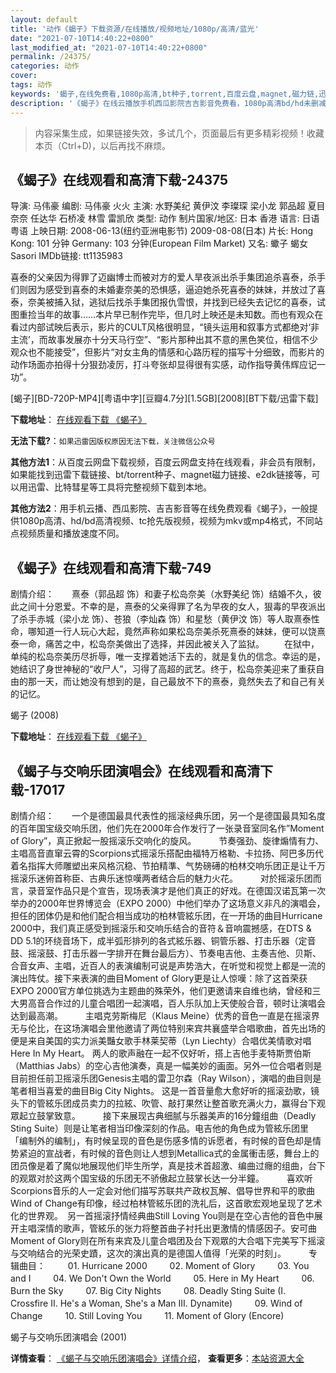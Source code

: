 ```yaml
---
layout: default
title: '动作《蝎子》下载资源/在线播放/视频地址/1080p/高清/蓝光'
date: "2021-07-10T14:40:22+0800"
last_modified_at: "2021-07-10T14:40:22+0800"
permalink: /24375/
categories: 动作
cover:
tags: 动作
keywords: '蝎子,在线免费看,1080p高清,bt种子,torrent,百度云盘,magnet,磁力链,迅雷下载资源'
description: '《蝎子》在线云播放手机西瓜影院吉吉影音免费看，1080p高清bd/hd未删减完整版和tc抢先枪版，mkv/mp4格式，附带bt/torrent种子、magnet/磁力链、百度云盘、网盘资源迅雷下载链接'
---
```


>内容采集生成，如果链接失效，多试几个，页面最后有更多精彩视频！收藏本页（Ctrl+D)，以后再找不麻烦。


## 《蝎子》在线观看和高清下载-24375

导演: 马伟豪 编剧: 马伟豪 火火 主演: 水野美纪 黄伊汶 李璨琛 梁小龙 郭品超 夏目奈奈 任达华 石桥凌 林雪 雷凯欣 类型: 动作 制片国家/地区: 日本 香港 语言: 日语 粤语 上映日期: 2008-06-13(纽约亚洲电影节) 2009-08-08(日本) 片长: Hong Kong: 101 分钟 Germany: 103 分钟(European Film Market) 又名: 蠍子 蝎女 Sasori IMDb链接: tt1135983

喜泰的父亲因为得罪了迈幽博士而被对方的爱人旱夜派出杀手集团追杀喜泰，杀手们则因为感受到喜泰的未婚妻奈美的恐惧感，逼迫她杀死喜泰的妹妹，并放过了喜泰，奈美被捕入狱，逃狱后找杀手集团报仇雪恨，并找到已经失去记忆的喜泰，试图重捡当年的故事……本片早已制作完毕，但几时上映还是未知数。而也有观众在看过内部试映后表示，影片的CULT风格很明显，“镜头运用和叙事方式都绝对‘非主流’，而故事发展亦十分天马行空”、“影片那种出其不意的黑色笑位，相信不少观众也不能接受”，但影片“对女主角的情感和心路历程的描写十分细致，而影片的动作场面亦拍得十分狠劲凌厉，打斗夸张却显得很有实感，动作指导黄伟辉应记一功”。


[蝎子][BD-720P-MP4][粤语中字][豆瓣4.7分][1.5GB][2008][BT下载/迅雷下载]

**下载地址**： [在线观看下载 《蝎子》](https://www.btdx8.com/torrent/sasori_2008.html) 


**无法下载?**：`如果迅雷因版权原因无法下载，关注微信公众号 `

**其他方法1**：从百度云网盘下载视频，百度云网盘支持在线观看，非会员有限制，如果能找到迅雷下载链接、bt/torrent种子、magnet磁力链接、e2dk链接等，可以用迅雷、比特彗星等工具将完整视频下载到本地。

**其他方法2**：用手机云播、西瓜影院、吉吉影音等在线免费观看《蝎子》，一般提供1080p高清、hd/bd高清视频、tc抢先版视频，视频为mkv或mp4格式，不同站点视频质量和播放速度不同。


## 《蝎子》在线观看和高清下载-749

剧情介绍：　　熹泰（郭品超 饰）和妻子松岛奈美（水野美纪 饰）结婚不久，彼此之间十分恩爱。不幸的是，熹泰的父亲得罪了名为早夜的女人，狠毒的早夜派出了杀手赤城（梁小龙 饰）、苍狼（李灿森 饰）和星愁（黄伊汶 饰）等人取熹泰性命，哪知道一行人玩心大起，竟然声称如果松岛奈美杀死熹泰的妹妹，便可以饶熹泰一命，痛苦之中，松岛奈美做出了选择，并因此被关入了监狱。 　　在狱中，单纯的松岛奈美历尽折辱，唯一支撑着她活下去的，就是复仇的信念。幸运的是，她结识了身世神秘的“收尸人”，习得了高超的武艺。终于，松岛奈美迎来了重获自由的那一天，而让她没有想到的是，自己最放不下的熹泰，竟然失去了和自己有关的记忆。


蝎子 (2008)

**下载地址**： [在线观看下载 《蝎子》](https://www.btbtdy.me/btdy/dy8769.html) 


## 《蝎子与交响乐团演唱会》在线观看和高清下载-17017

剧情介绍：　　一个是德国最具代表性的摇滚经典乐团，另一个是德国最具知名度的百年国宝级交响乐团，他们先在2000年合作发行了一张录音室同名作”Moment of Glory”，真正掀起一股摇滚乐交响化的旋风。  　　节奏强劲、旋律煽情有力、主唱高音直窜云霄的Scorpions式摇滚乐搭配由福特万格勒、卡拉扬、阿巴多历代着名指挥大师雕塑出来风格沉稳、节拍精準、气势磅礡的柏林交响乐团正是让千万摇滚乐迷俯首称臣、古典乐迷惊嘆两者结合后的魅力火花。  　　对於摇滚乐团而言，录音室作品只是个宣告，现场表演才是他们真正的好戏。在德国汉诺瓦第一次举办的2000年世界博览会（EXPO 2000）中他们举办了这场意义非凡的演唱会，担任的团体仍是和他们配合相当成功的柏林管絃乐团，在一开场的曲目Hurricane 2000中，我们真正感受到摇滚乐和交响乐结合的音符＆音响震撼感，在DTS & DD 5.1的环绕音场下，成半弧形排列的各式絃乐器、铜管乐器、打击乐器（定音鼓、摇滚鼓、打击乐器一字排开在舞台最后方）、节奏电吉他、主奏吉他、贝斯、合音女声、主唱，近百人的表演编制可说是声势浩大，在听觉和视觉上都是一流的演出阵仗。接下来表演的曲目Moment of Glory更是让人惊嘆：除了这首荣获EXPO 2000官方单位挑选为主题曲的殊荣外，他们更邀请来自维也纳，曾经和三大男高音合作过的儿童合唱团一起演唱，百人乐队加上天使般合音，顿时让演唱会达到最高潮。  　　主唱克劳斯梅尼（Klaus Meine）优秀的音色一直是在摇滚界无与伦比，在这场演唱会里他邀请了两位特别来宾共襄盛举合唱歌曲，首先出场的便是来自美国的实力派美豔女歌手林莱契蒂（Lyn Liechty）合唱优美情歌对唱Here In My Heart。 两人的歌声融在一起不仅好听，搭上吉他手麦特斯贾伯斯（Matthias Jabs）的空心吉他演奏，真是一幅美妙的画面。另外一位合唱者则是目前担任前卫摇滚乐团Genesis主唱的雷卫尔森（Ray Wilson），演唱的曲目则是笔者相当喜爱的曲目Big City Nights。 这是一首音量愈大愈好听的摇滚劲歌，镜头下的管絃乐团成员卖力的拉絃、吹管、敲打果然让整首歌充满火力，赢得台下观眾起立鼓掌致意。  　　接下来展现古典细腻与乐器美声的16分鐘组曲（Deadly Sting Suite）则是让笔者相当印像深刻的作品。电吉他的角色成为管絃乐团里「编制外的编制」，有时候呈现的音色是伤感多情的诉愿者，有时候的音色却是情势紧迫的宣战者，有时候的音色则让人想到Metallica式的金属衝击感，舞台上的团员像是着了魔似地展现他们毕生所学，真是技术首超激、编曲过癮的组曲，台下的观眾对於这两个国宝级的乐团无不骄傲起立鼓掌长达一分半鐘。  　　喜欢听Scorpions音乐的人一定会对他们描写苏联共产政权瓦解、倡导世界和平的歌曲Wind of Change有印像，经过柏林管絃乐团的洗礼后，这首歌宏观地呈现了艺术化的世界观。　另一首摇滚抒情经典曲Still Loving You则是在空心吉他的音色中展开主唱深情的歌声，管絃乐的张力将整首曲子衬托出更激情的情感因子。安可曲Moment of Glory则在所有来宾及儿童合唱团及台下观眾的大合唱下完美写下摇滚与交响结合的光荣史蹟，这次的演出真的是德国人值得「光荣的时刻」。  　　专辑曲目：  　　01. Hurricane 2000  　　02. Moment of Glory  　　03. You and I  　　04. We Don't Own the World  　　05. Here in My Heart  　　06. Burn the Sky  　　07. Big City Nights  　　08. Deadly Sting Suite (I. Crossfire II. He's a Woman, She's a Man III. Dynamite)  　　09. Wind of Change  　　10. Still Loving You  　　11. Moment of Glory (Encore)


蝎子与交响乐团演唱会 (2001)

**详情查看**： [《蝎子与交响乐团演唱会》详情介绍](/movie/17017/)， **查看更多**：[本站资源大全](/movie/t/all/)


